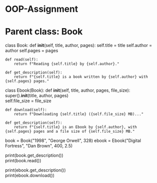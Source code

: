 # OOP-Assignment
# Parent class: Book
class Book:
    def __init__(self, title, author, pages):
        self.title = title
        self.author = author
        self.pages = pages

    def read(self):
        return f"Reading {self.title} by {self.author}."

    def get_description(self):
        return f"{self.title} is a book written by {self.author} with {self.pages} pages."

class Ebook(Book):
    def __init__(self, title, author, pages, file_size):
        super().__init__(title, author, pages)  
        self.file_size = file_size  

    def download(self):
        return f"Downloading {self.title} ({self.file_size} MB)..."

    def get_description(self):
        return f"{self.title} is an Ebook by {self.author}, with {self.pages} pages and a file size of {self.file_size} MB."

book = Book("1998", "George Orwell", 328)
ebook = Ebook("Digital Fortress", "Dan Brown", 400, 2.5)


print(book.get_description())  
print(book.read()) 

print(ebook.get_description())  
print(ebook.download())  
